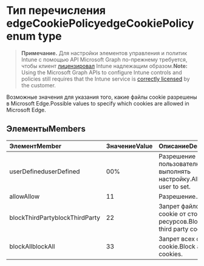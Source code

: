 # <a name="edgecookiepolicy-enum-type"></a><span data-ttu-id="b9f5b-101">Тип перечисления edgeCookiePolicy</span><span class="sxs-lookup"><span data-stu-id="b9f5b-101">edgeCookiePolicy enum type</span></span>

> <span data-ttu-id="b9f5b-102">**Примечание.** Для настройки элементов управления и политик Intune с помощью API Microsoft Graph по-прежнему требуется, чтобы клиент [лицензировал](https://go.microsoft.com/fwlink/?linkid=839381) Intune надлежащим образом.</span><span class="sxs-lookup"><span data-stu-id="b9f5b-102">**Note:** Using the Microsoft Graph APIs to configure Intune controls and policies still requires that the Intune service is [correctly licensed](https://go.microsoft.com/fwlink/?linkid=839381) by the customer.</span></span>

<span data-ttu-id="b9f5b-103">Возможные значения для указания того, какие файлы cookie разрешены в Microsoft Edge.</span><span class="sxs-lookup"><span data-stu-id="b9f5b-103">Possible values to specify which cookies are allowed in Microsoft Edge.</span></span>
## <a name="members"></a><span data-ttu-id="b9f5b-104">Элементы</span><span class="sxs-lookup"><span data-stu-id="b9f5b-104">Members</span></span>
|<span data-ttu-id="b9f5b-105">Элемент</span><span class="sxs-lookup"><span data-stu-id="b9f5b-105">Member</span></span>|<span data-ttu-id="b9f5b-106">Значение</span><span class="sxs-lookup"><span data-stu-id="b9f5b-106">Value</span></span>|<span data-ttu-id="b9f5b-107">Описание</span><span class="sxs-lookup"><span data-stu-id="b9f5b-107">Description</span></span>|
|:---|:---|:---|
|<span data-ttu-id="b9f5b-108">userDefined</span><span class="sxs-lookup"><span data-stu-id="b9f5b-108">userDefined</span></span>|<span data-ttu-id="b9f5b-109">0</span><span class="sxs-lookup"><span data-stu-id="b9f5b-109">0%</span></span>|<span data-ttu-id="b9f5b-110">Разрешение пользователю выполнять настройку.</span><span class="sxs-lookup"><span data-stu-id="b9f5b-110">Allow the user to set.</span></span>|
|<span data-ttu-id="b9f5b-111">allow</span><span class="sxs-lookup"><span data-stu-id="b9f5b-111">Allow</span></span>|<span data-ttu-id="b9f5b-112">1</span><span class="sxs-lookup"><span data-stu-id="b9f5b-112">1</span></span>|<span data-ttu-id="b9f5b-113">Разрешение.</span><span class="sxs-lookup"><span data-stu-id="b9f5b-113">Allow</span></span>|
|<span data-ttu-id="b9f5b-114">blockThirdParty</span><span class="sxs-lookup"><span data-stu-id="b9f5b-114">blockThirdParty</span></span>|<span data-ttu-id="b9f5b-115">2</span><span class="sxs-lookup"><span data-stu-id="b9f5b-115">2</span></span>|<span data-ttu-id="b9f5b-116">Запрет файлов cookie от сторонних ресурсов.</span><span class="sxs-lookup"><span data-stu-id="b9f5b-116">Block only third party cookies.</span></span>|
|<span data-ttu-id="b9f5b-117">blockAll</span><span class="sxs-lookup"><span data-stu-id="b9f5b-117">blockAll</span></span>|<span data-ttu-id="b9f5b-118">3</span><span class="sxs-lookup"><span data-stu-id="b9f5b-118">3</span></span>|<span data-ttu-id="b9f5b-119">Запрет всех файлов cookie.</span><span class="sxs-lookup"><span data-stu-id="b9f5b-119">Block all cookies.</span></span>|



